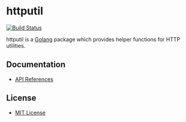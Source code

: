 # httputil

[![Build Status](https://travis-ci.org/northbright/httputil.svg?branch=master)](https://travis-ci.org/northbright/httputil)

httputil is a [Golang](http://golang.org) package which provides helper functions for HTTP utilities.

## Documentation
* [API References](https://godoc.org/github.com/northbright/httputil)

## License
* [MIT License](./LICENSE)

